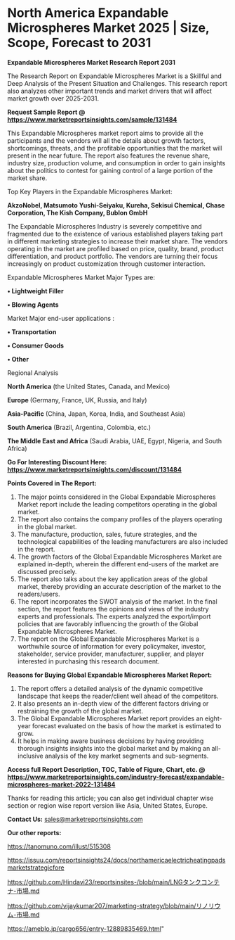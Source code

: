 # North America Expandable Microspheres Market 2025 | Size, Scope, Forecast to 2031

<strong>Expandable Microspheres Market Research Report 2031</strong>

The Research Report on Expandable Microspheres Market is a Skillful and Deep Analysis of the Present Situation and Challenges. This research report also analyzes other important trends and market drivers that will affect market growth over 2025-2031.

<strong>Request Sample Report @ <a href=https://www.marketreportsinsights.com/sample/131484>https://www.marketreportsinsights.com/sample/131484</a></strong>

This Expandable Microspheres market report aims to provide all the participants and the vendors will all the details about growth factors, shortcomings, threats, and the profitable opportunities that the market will present in the near future. The report also features the revenue share, industry size, production volume, and consumption in order to gain insights about the politics to contest for gaining control of a large portion of the market share.

Top Key Players in the Expandable Microspheres Market:

<strong>AkzoNobel, Matsumoto Yushi-Seiyaku, Kureha, Sekisui Chemical, Chase Corporation, The Kish Company, Bublon GmbH</strong>

The Expandable Microspheres Industry is severely competitive and fragmented due to the existence of various established players taking part in different marketing strategies to increase their market share. The vendors operating in the market are profiled based on price, quality, brand, product differentiation, and product portfolio. The vendors are turning their focus increasingly on product customization through customer interaction.

Expandable Microspheres Market Major Types are:

<strong>• Lightweight Filler

• Blowing Agents</strong>

Market Major end-user applications :

<strong>• Transportation

• Consumer Goods

• Other</strong>

Regional Analysis

</u><strong><b>North America</b></strong> (the United States, Canada, and Mexico)

<strong><b>Europe </b></strong>(Germany, France, UK, Russia, and Italy)

<strong><b>Asia-Pacific</b></strong> (China, Japan, Korea, India, and Southeast Asia)

<strong><b>South America</b></strong> (Brazil, Argentina, Colombia, etc.)

<strong><b>The Middle East and Africa</b></strong> (Saudi Arabia, UAE, Egypt, Nigeria, and South Africa)

<strong>Go For Interesting Discount Here: <a href=https://www.marketreportsinsights.com/discount/131484>https://www.marketreportsinsights.com/discount/131484</a></strong>

<strong>Points Covered in The Report:</strong>
<ol>
  <li>The major points considered in the Global Expandable Microspheres Market report include the leading competitors operating in the global market.</li>
  <li>The report also contains the company profiles of the players operating in the global market.</li>
  <li>The manufacture, production, sales, future strategies, and the technological capabilities of the leading manufacturers are also included in the report.</li>
  <li>The growth factors of the Global Expandable Microspheres Market are explained in-depth, wherein the different end-users of the market are discussed precisely.</li>
  <li>The report also talks about the key application areas of the global market, thereby providing an accurate description of the market to the readers/users.</li>
  <li>The report incorporates the SWOT analysis of the market. In the final section, the report features the opinions and views of the industry experts and professionals. The experts analyzed the export/import policies that are favorably influencing the growth of the Global Expandable Microspheres Market.</li>
  <li>The report on the Global Expandable Microspheres Market is a worthwhile source of information for every policymaker, investor, stakeholder, service provider, manufacturer, supplier, and player interested in purchasing this research document.</li>
</ol>
<strong>Reasons for Buying Global Expandable Microspheres Market Report:</strong>

<ol>
  <li>The report offers a detailed analysis of the dynamic competitive landscape that keeps the reader/client well ahead of the competitors.</li>
  <li>It also presents an in-depth view of the different factors driving or restraining the growth of the global market.</li>
  <li>The Global Expandable Microspheres Market report provides an eight-year forecast evaluated on the basis of how the market is estimated to grow.</li>
  <li>It helps in making aware business decisions by having providing thorough insights insights into the global market and by making an all-inclusive analysis of the key market segments and sub-segments.</li>
</ol>
<strong>Access full Report Description, TOC, Table of Figure, Chart, etc. @ <a href=https://www.marketreportsinsights.com/industry-forecast/expandable-microspheres-market-2022-131484>https://www.marketreportsinsights.com/industry-forecast/expandable-microspheres-market-2022-131484</a></strong>


Thanks for reading this article; you can also get individual chapter wise section or region wise report version like Asia, United States, Europe.

<strong>Contact Us:</strong>
sales@marketreportsinsights.com

<strong>Our other reports:</strong>

<a href=https://tanomuno.com/illust/515308>https://tanomuno.com/illust/515308</a>

<a href=https://issuu.com/reportsinsights24/docs/northamericaelectricheatingpadsmarketstrategicfore>https://issuu.com/reportsinsights24/docs/northamericaelectricheatingpadsmarketstrategicfore</a>

<a href=https://github.com/Hindavi23/reportsinsites-/blob/main/LNGタンクコンテナ-市場.md>https://github.com/Hindavi23/reportsinsites-/blob/main/LNGタンクコンテナ-市場.md</a>

<a href=https://github.com/vijaykumar207/marketing-strategy/blob/main/リノリウム-市場.md>https://github.com/vijaykumar207/marketing-strategy/blob/main/リノリウム-市場.md</a>

<a href=https://ameblo.jp/cargo656/entry-12889835469.html>https://ameblo.jp/cargo656/entry-12889835469.html</a>"
